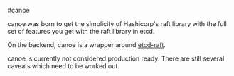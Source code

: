 #canoe

canoe was born to get the simplicity of Hashicorp's raft library with the
full set of features you get with the raft library in etcd.

On the backend, canoe is a wrapper around
[etcd-raft](https://github.com/coreos/etcd/tree/master/raft). 

canoe is currently not considered production ready. There are still
several caveats which need to be worked out.
